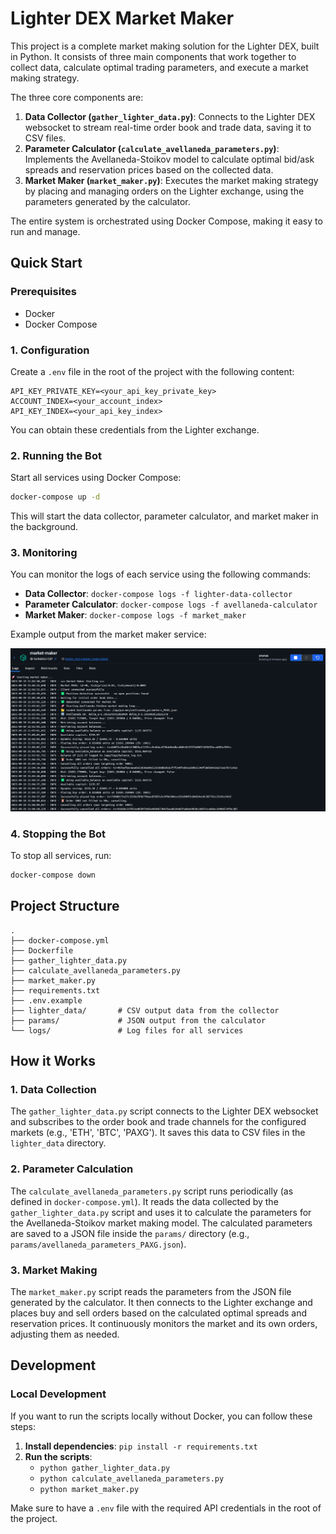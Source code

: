 # Lighter DEX Market Maker

This project is a complete market making solution for the Lighter DEX, built in Python. It consists of three main components that work together to collect data, calculate optimal trading parameters, and execute a market making strategy.

The three core components are:
1.  **Data Collector (`gather_lighter_data.py`)**: Connects to the Lighter DEX websocket to stream real-time order book and trade data, saving it to CSV files.
2.  **Parameter Calculator (`calculate_avellaneda_parameters.py`)**: Implements the Avellaneda-Stoikov model to calculate optimal bid/ask spreads and reservation prices based on the collected data.
3.  **Market Maker (`market_maker.py`)**: Executes the market making strategy by placing and managing orders on the Lighter exchange, using the parameters generated by the calculator.

The entire system is orchestrated using Docker Compose, making it easy to run and manage.

## Quick Start

### Prerequisites
*   Docker
*   Docker Compose

### 1. Configuration

Create a `.env` file in the root of the project with the following content:

```
API_KEY_PRIVATE_KEY=<your_api_key_private_key>
ACCOUNT_INDEX=<your_account_index>
API_KEY_INDEX=<your_api_key_index>
```

You can obtain these credentials from the Lighter exchange.

### 2. Running the Bot

Start all services using Docker Compose:
```bash
docker-compose up -d
```

This will start the data collector, parameter calculator, and market maker in the background.

### 3. Monitoring

You can monitor the logs of each service using the following commands:

*   **Data Collector**: `docker-compose logs -f lighter-data-collector`
*   **Parameter Calculator**: `docker-compose logs -f avellaneda-calculator`
*   **Market Maker**: `docker-compose logs -f market_maker`

Example output from the market maker service:

![Market Maker Logs](screen.png)

### 4. Stopping the Bot

To stop all services, run:
```bash
docker-compose down
```

## Project Structure

```
.
├── docker-compose.yml
├── Dockerfile
├── gather_lighter_data.py
├── calculate_avellaneda_parameters.py
├── market_maker.py
├── requirements.txt
├── .env.example
├── lighter_data/       # CSV output data from the collector
├── params/             # JSON output from the calculator
└── logs/               # Log files for all services
```

## How it Works

### 1. Data Collection

The `gather_lighter_data.py` script connects to the Lighter DEX websocket and subscribes to the order book and trade channels for the configured markets (e.g., 'ETH', 'BTC', 'PAXG'). It saves this data to CSV files in the `lighter_data` directory.

### 2. Parameter Calculation

The `calculate_avellaneda_parameters.py` script runs periodically (as defined in `docker-compose.yml`). It reads the data collected by the `gather_lighter_data.py` script and uses it to calculate the parameters for the Avellaneda-Stoikov market making model. The calculated parameters are saved to a JSON file inside the `params/` directory (e.g., `params/avellaneda_parameters_PAXG.json`).

### 3. Market Making

The `market_maker.py` script reads the parameters from the JSON file generated by the calculator. It then connects to the Lighter exchange and places buy and sell orders based on the calculated optimal spreads and reservation prices. It continuously monitors the market and its own orders, adjusting them as needed.

## Development

### Local Development

If you want to run the scripts locally without Docker, you can follow these steps:

1.  **Install dependencies**: `pip install -r requirements.txt`
2.  **Run the scripts**:
    *   `python gather_lighter_data.py`
    *   `python calculate_avellaneda_parameters.py`
    *   `python market_maker.py`

Make sure to have a `.env` file with the required API credentials in the root of the project.
